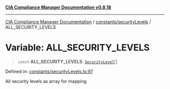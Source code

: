 [**CIA Compliance Manager Documentation v0.8.18**](../../../README.md)

***

[CIA Compliance Manager Documentation](../../../modules.md) / [constants/securityLevels](../README.md) / ALL\_SECURITY\_LEVELS

# Variable: ALL\_SECURITY\_LEVELS

> `const` **ALL\_SECURITY\_LEVELS**: [`SecurityLevel`](../../../types/cia/type-aliases/SecurityLevel.md)[]

Defined in: [constants/securityLevels.ts:97](https://github.com/Hack23/cia-compliance-manager/blob/509f2f6138f4e24aa7fe1ae9432ec1ccefbe5f32/src/constants/securityLevels.ts#L97)

All security levels as array for mapping
